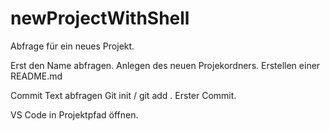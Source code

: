 # newProjectWithShell
Abfrage für ein neues Projekt.

Erst den Name abfragen.
Anlegen des neuen Projekordners.
Erstellen einer README.md

Commit Text abfragen 
Git init / git add .
Erster Commit.

VS Code in Projektpfad öffnen.